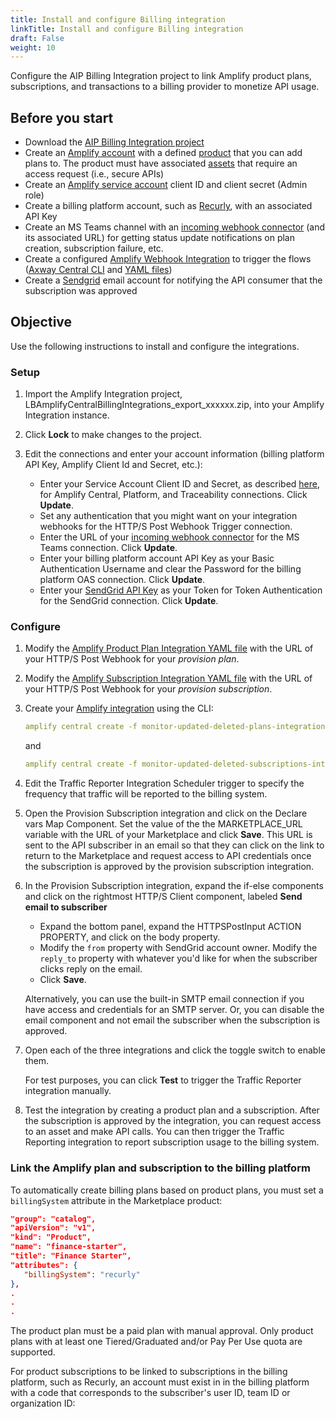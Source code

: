 ```yaml
---
title: Install and configure Billing integration
linkTitle: Install and configure Billing integration
draft: False
weight: 10
---
```

Configure the AIP Billing Integration project to link Amplify product plans, subscriptions, and transactions to a billing provider to monetize API usage.  

## Before you start

* Download the [AIP Billing Integration project](https://lbfiletest.s3.amazonaws.com/billingintegration/LBAmplifyCentralBillingIntegrations_V10_NO_Creds.zip)
* Create an [Amplify account](https://docs.axway.com/bundle/platform-management/page/docs/getting_started_with_amplify_platform_management/sign_up/index.html) with a defined [product](/docs/manage_product_foundry) that you can add plans to. The product must have associated [assets](/docs/manage_unified_catalog/discover-and-consume-catalog-assets) that require an access request (i.e., secure APIs)
* Create an [Amplify service account](https://docs.axway.com/bundle/platform-management/page/docs/management_guide/organizations/managing_organizations/managing_service_accounts/index.html) client ID and client secret (Admin role)
* Create a billing platform account, such as [Recurly](https://recurly.com/), with an associated API Key
* Create an MS Teams channel with an [incoming webhook connector](https://learn.microsoft.com/en-us/microsoftteams/platform/webhooks-and-connectors/how-to/add-incoming-webhook) (and its associated URL) for getting status update notifications on plan creation, subscription failure, etc.
* Create a configured [Amplify Webhook Integration](/docs/integrate_with_central/webhook) to trigger the flows ([Axway Central CLI](/docs/integrate_with_central/cli_central) and [YAML files](https://gist.github.com/lbrenman/ba8733b78141e0ebf6de88404af12625))
* Create a [Sendgrid](https://sendgrid.com/) email account for notifying the API consumer that the subscription was approved

## Objective

Use the following instructions to install and configure the integrations.

### Setup

1. Import the Amplify Integration project, LBAmplifyCentralBillingIntegrations_export_xxxxxx.zip, into your Amplify Integration instance.
2. Click **Lock** to make changes to the project.
3. Edit the connections and enter your account information (billing platform API Key, Amplify Client Id and Secret, etc.):

    * Enter your Service Account Client ID and Secret, as described [here](https://blog.axway.com/product-insights/amplify-platform/application-integration/axway-amplify-platform-api-calls), for Amplify Central, Platform, and Traceability connections. Click **Update**. <br />
    * Set any authentication that you might want on your integration webhooks for the HTTP/S Post Webhook Trigger connection. <br />
    * Enter the URL of your [incoming webhook connector](https://learn.microsoft.com/en-us/microsoftteams/platform/webhooks-and-connectors/how-to/add-incoming-webhook) for the MS Teams connection. Click **Update**. <br />
    * Enter your billing platform account API Key as your Basic Authentication Username and clear the Password for the billing platform OAS connection. Click **Update**. <br />
    * Enter your [SendGrid API Key](https://docs.sendgrid.com/ui/account-and-settings/api-keys) as your Token for Token Authentication for the SendGrid connection. Click **Update**.

### Configure

1. Modify the [Amplify Product Plan Integration YAML file](https://gist.github.com/lbrenman/ba8733b78141e0ebf6de88404af12625#file-monitor-updated-deleted-plans-integration-yaml) with the URL of your HTTP/S Post Webhook for your *provision plan*.
2. Modify the [Amplify Subscription Integration YAML file](https://gist.github.com/lbrenman/ba8733b78141e0ebf6de88404af12625#file-monitor-updated-deleted-subscriptions-integration-yaml) with the URL of your HTTP/S Post Webhook for your *provision subscription*.
3. Create your [Amplify integration](https://blog.axway.com/product-insights/amplify-platform/central/create-an-amplify-central-integration-webhook-using-the-axway-cli) using the CLI:

    ```yaml
    amplify central create -f monitor-updated-deleted-plans-integration.yaml
    ```

    and

    ```yaml
    amplify central create -f monitor-updated-deleted-subscriptions-integration.yaml
    ```

4. Edit the Traffic Reporter Integration Scheduler trigger to specify the frequency that traffic will be reported to the billing system.
5. Open the Provision Subscription integration and click on the Declare vars Map Component. Set the value of the the MARKETPLACE_URL variable with the URL of your Marketplace and click **Save**. This URL is sent to the API subscriber in an email so that they can click on the link to return to the Marketplace and request access to API credentials once the subscription is approved by the provision subscription integration.
6. In the Provision Subscription integration, expand the if-else components and click on the rightmost HTTP/S Client component, labeled **Send email to subscriber**

    * Expand the bottom panel, expand the HTTPSPostInput ACTION PROPERTY, and click on the body property. <br />
    * Modify the `from` property with SendGrid account owner. Modify the `reply_to` property with whatever you'd like for when the subscriber clicks reply on the email. <br />
    * Click **Save**.

    Alternatively, you can use the built-in SMTP email connection if you have access and credentials for an SMTP server. Or, you can disable the email component and not email the subscriber when the subscription is approved.

7. Open each of the three integrations and click the toggle switch to enable them.

    For test purposes, you can click **Test** to trigger the Traffic Reporter integration manually.

8. Test the integration by creating a product plan and a subscription. After the subscription is approved by the integration, you can request access to an asset and make API calls. You can then trigger the Traffic Reporting integration to report subscription usage to the billing system.

### Link the Amplify plan and subscription to the billing platform

 To automatically create billing plans based on product plans, you must set a `billingSystem` attribute in the Marketplace product:

 ```json
 "group": "catalog",
"apiVersion": "v1",
"kind": "Product",
"name": "finance-starter",
"title": "Finance Starter",
"attributes": {
    "billingSystem": "recurly"
},
.
.
.
```

The product plan must be a paid plan with manual approval. Only product plans with at least one Tiered/Graduated and/or Pay Per Use quota are supported.

For product subscriptions to be linked to subscriptions in the billing platform, such as Recurly, an account must exist in in the billing platform with a code that corresponds to the subscriber's user ID, team ID or organization ID:
